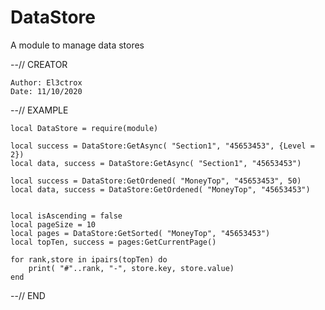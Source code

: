 # DataStore
A module to manage data stores

--// CREATOR

	Author: El3ctrox
	Date: 11/10/2020
  
--// EXAMPLE

	local DataStore = require(module)
		
	local success = DataStore:GetAsync( "Section1", "45653453", {Level = 2})
	local data, success = DataStore:GetAsync( "Section1", "45653453")

	local success = DataStore:GetOrdened( "MoneyTop", "45653453", 50)
	local data, success = DataStore:GetOrdened( "MoneyTop", "45653453")
  	
  	
  	local isAscending = false
	local pageSize = 10
	local pages = DataStore:GetSorted( "MoneyTop", "45653453")
	local topTen, success = pages:GetCurrentPage()
	
	for rank,store in ipairs(topTen) do
		print( "#"..rank, "-", store.key, store.value)
	end

--// END
